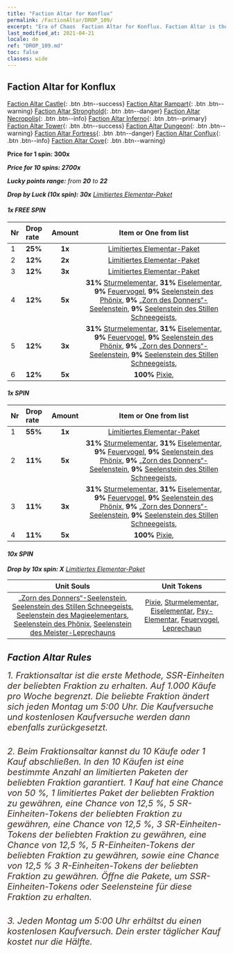 ```yaml
---
title: "Faction Altar for Konflux"
permalink: /FactionAltar/DROP_109/
excerpt: "Era of Chaos  Faction Altar for Konflux. Faction Altar is the primary method for obtaining SSR units from the popular faction. Limited to 1,000 purchases each week. The popular faction changes at 05:00 every Monday. Purchase attempts and free purchase attempts will also reset then."
last_modified_at: 2021-04-21
locale: de
ref: "DROP_109.md"
toc: false
classes: wide
---
```


##  Faction Altar for **Konflux**

  [Faction Altar Castle](/de/FactionAltar/DROP_101/){: .btn .btn--success} [Faction Altar Rampart](/de/FactionAltar/DROP_102/){: .btn .btn--warning} [Faction Altar Stronghold](/de/FactionAltar/DROP_103/){: .btn .btn--danger} [Faction Altar Necropolis](/de/FactionAltar/DROP_104/){: .btn .btn--info} [Faction Altar Inferno](/de/FactionAltar/DROP_105/){: .btn .btn--primary} [Faction Altar Tower](/de/FactionAltar/DROP_106/){: .btn .btn--success} [Faction Altar Dungeon](/de/FactionAltar/DROP_107/){: .btn .btn--warning} [Faction Altar Fortress](/de/FactionAltar/DROP_108/){: .btn .btn--danger} [Faction Altar Conflux](/de/FactionAltar/DROP_109/){: .btn .btn--info} [Faction Altar Cove](/de/FactionAltar/DROP_112/){: .btn .btn--warning} 

  **Price for 1 spin: 300x** <i class="fas fa-gem"/>

  **Price for 10 spins: 2700x** <i class="fas fa-gem"/>

  **Lucky points range:** from **20** to **22**

  **Drop by Luck (10x spin): 30x** [Limitiertes Elementar-Paket](/de/Items/con_2141/)

####  1x FREE SPIN 

  |    Nr    |  Drop rate  |  Amount   |   Item or One from list  |
  |:---------|:------------|:---------:|:------------------------:|
  | 1 | **25%** | **1x** | [Limitiertes Elementar-Paket](/de/Items/con_2141/) |
  | 2 | **12%** | **2x** | [Limitiertes Elementar-Paket](/de/Items/con_2141/) |
  | 3 | **12%** | **3x** | [Limitiertes Elementar-Paket](/de/Items/con_2141/) |
  | 4 | **12%** | **5x** |  **31%** [Sturmelementar](/de/Items/unt_263/),  **31%** [Eiselementar](/de/Items/unt_264/),  **9%** [Feuervogel](/de/Items/unt_268/),  **9%** [Seelenstein des Phönix](/de/Items/unt_348/),  **9%** [„Zorn des Donners“-Seelenstein](/de/Items/unt_344/),  **9%** [Seelenstein des Stillen Schneegeists](/de/Items/unt_345/),  |
  | 5 | **12%** | **3x** |  **31%** [Sturmelementar](/de/Items/unt_263/),  **31%** [Eiselementar](/de/Items/unt_264/),  **9%** [Feuervogel](/de/Items/unt_268/),  **9%** [Seelenstein des Phönix](/de/Items/unt_348/),  **9%** [„Zorn des Donners“-Seelenstein](/de/Items/unt_344/),  **9%** [Seelenstein des Stillen Schneegeists](/de/Items/unt_345/),  |
  | 6 | **12%** | **5x** |  **100%** [Pixie](/de/Items/unt_262/),  |


####  1x SPIN 

  |    Nr    |  Drop rate  |  Amount   |   Item or One from list  |
  |:---------|:------------|:---------:|:------------------------:|
  | 1 | **55%** | **1x** | [Limitiertes Elementar-Paket](/de/Items/con_2141/) |
  | 2 | **11%** | **5x** |  **31%** [Sturmelementar](/de/Items/unt_263/),  **31%** [Eiselementar](/de/Items/unt_264/),  **9%** [Feuervogel](/de/Items/unt_268/),  **9%** [Seelenstein des Phönix](/de/Items/unt_348/),  **9%** [„Zorn des Donners“-Seelenstein](/de/Items/unt_344/),  **9%** [Seelenstein des Stillen Schneegeists](/de/Items/unt_345/),  |
  | 3 | **11%** | **3x** |  **31%** [Sturmelementar](/de/Items/unt_263/),  **31%** [Eiselementar](/de/Items/unt_264/),  **9%** [Feuervogel](/de/Items/unt_268/),  **9%** [Seelenstein des Phönix](/de/Items/unt_348/),  **9%** [„Zorn des Donners“-Seelenstein](/de/Items/unt_344/),  **9%** [Seelenstein des Stillen Schneegeists](/de/Items/unt_345/),  |
  | 4 | **11%** | **5x** |  **100%** [Pixie](/de/Items/unt_262/),  |


####  10x SPIN 

  **Drop by 10x spin: X** [Limitiertes Elementar-Paket](/de/Items/con_2141/)

  |    Unit Souls    |  Unit Tokens  |
  |:----------------:|:-------------:|
  | [„Zorn des Donners“-Seelenstein](/de/Items/unt_344/), [Seelenstein des Stillen Schneegeists](/de/Items/unt_345/), [Seelenstein des Magieelementars](/de/Items/unt_347/), [Seelenstein des Phönix](/de/Items/unt_348/), [Seelenstein des Meister-Leprechauns](/de/Items/unt_349/) | [Pixie](/de/Items/unt_262/), [Sturmelementar](/de/Items/unt_263/), [Eiselementar](/de/Items/unt_264/), [Psy-Elementar](/de/Items/unt_267/), [Feuervogel](/de/Items/unt_268/), [Leprechaun](/de/Items/unt_270/) |



## Faction Altar Rules

  <span style="color: #3c2a1e;font-size:20px">1. Fraktionsaltar ist die erste Methode, SSR-Einheiten der beliebten Fraktion zu erhalten. Auf 1.000 Käufe pro Woche begrenzt. Die beliebte Fraktion ändert sich jeden Montag um 5:00 Uhr. Die Kaufversuche und kostenlosen Kaufversuche werden dann ebenfalls zurückgesetzt.</span><br/>

<br/>  <span style="color: #3c2a1e;font-size:20px">2. Beim Fraktionsaltar kannst du 10 Käufe oder 1 Kauf abschließen. In den 10 Käufen ist eine bestimmte Anzahl an limitierten Paketen der beliebten Fraktion garantiert. 1 Kauf hat eine Chance von 50 %, 1 limitiertes Paket der beliebten Fraktion zu gewähren, eine Chance von 12,5 %, 5 SR-Einheiten-Tokens der beliebten Fraktion zu gewähren, eine Chance von 12,5 %, 3 SR-Einheiten-Tokens der beliebten Fraktion zu gewähren, eine Chance von 12,5 %, 5 R-Einheiten-Tokens der beliebten Fraktion zu gewähren, sowie eine Chance von 12,5 % 3 R-Einheiten-Tokens der beliebten Fraktion zu gewähren. Öffne die Pakete, um SSR-Einheiten-Tokens oder Seelensteine für diese Fraktion zu erhalten.</span>

<br/>  <span style="color: #3c2a1e;font-size:20px">3. Jeden Montag um 5:00 Uhr erhältst du einen kostenlosen Kaufversuch. Dein erster täglicher Kauf kostet nur die Hälfte.</span><br/>

<br/>